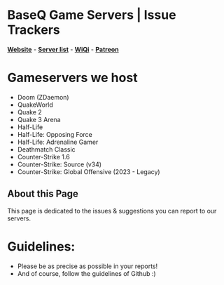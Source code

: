 # BaseQ Game Servers | Issue Trackers
[**Website**](https://baseq.fr) - [**Server list**](https://play.baseq.fr) - [**WiQi**](https://wiki.baseq.fr) - [**Patreon**](https://patreon.baseq.fr)

# Gameservers we host
- Doom (ZDaemon)
- QuakeWorld
- Quake 2
- Quake 3 Arena
- Half-Life
- Half-Life: Opposing Force
- Half-Life: Adrenaline Gamer
- Deathmatch Classic
- Counter-Strike 1.6
- Counter-Strike: Source (v34)
- Counter-Strike: Global Offensive (2023 - Legacy)

## About this Page
This page is dedicated to the issues & suggestions you can report to our servers.

# Guidelines:
- Please be as precise as possible in your reports!
- And of course, follow the guidelines of Github :)
